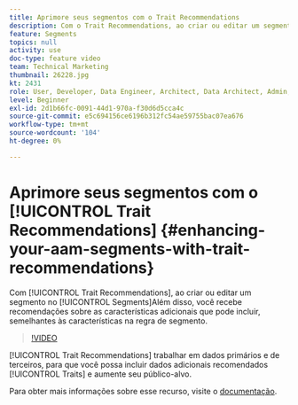 ```yaml
---
title: Aprimore seus segmentos com o Trait Recommendations
description: Com o Trait Recommendations, ao criar ou editar um segmento, você recebe recomendações sobre as características adicionais que você pode incluir, semelhantes às características na regra de segmento.
feature: Segments
topics: null
activity: use
doc-type: feature video
team: Technical Marketing
thumbnail: 26228.jpg
kt: 2431
role: User, Developer, Data Engineer, Architect, Data Architect, Admin, Leader
level: Beginner
exl-id: 2d1b66fc-0091-44d1-970a-f30d6d5cca4c
source-git-commit: e5c694156ce6196b312fc54ae59755bac07ea676
workflow-type: tm+mt
source-wordcount: '104'
ht-degree: 0%

---
```


# Aprimore seus segmentos com o [!UICONTROL Trait Recommendations] {#enhancing-your-aam-segments-with-trait-recommendations}

Com [!UICONTROL Trait Recommendations], ao criar ou editar um segmento no [!UICONTROL Segments]Além disso, você recebe recomendações sobre as características adicionais que pode incluir, semelhantes às características na regra de segmento.

>[!VIDEO](https://video.tv.adobe.com/v/26228/?quality=12)

[!UICONTROL Trait Recommendations] trabalhar em dados primários e de terceiros, para que você possa incluir dados adicionais recomendados [!UICONTROL Traits] e aumente seu público-alvo.

Para obter mais informações sobre esse recurso, visite o [documentação](https://experiencecloud.adobe.com/resources/help/en_US/aam/trait-recommendations.html).
